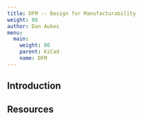 ```yaml
---
title: DFM -- Design for Manufacturability
weight: 80
author: Dan Aukes
menu:
  main:
    weight: 80
    parent: KiCad
    name: DFM
---
```


## Introduction

## Resources